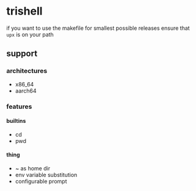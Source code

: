 # trishell
if you want to use the makefile for smallest possible releases ensure that `upx` is on your path
## support
### architectures
- x86_64
- aarch64
### features
#### builtins
- cd
- pwd
#### thing
- ~ as home dir
- env variable substitution
- configurable prompt
